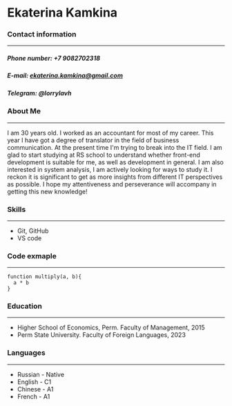 # Ekaterina Kamkina
### Contact information
---
##### Phone number: +7 9082702318
##### E-mail: ekaterina.kamkina@gmail.com
##### Telegram: @lorrylavh

### About Me
---
I am 30 years old. I worked as an accountant for most of my career. This year I have got a degree of translator in the field of business communication. At the present time I'm trying to break into the IT field. I am glad to start studying at RS school to understand whether front-end development is suitable for me, as well as development in general. I am also interested in system analysis, I am actively looking for ways to study it. I reckon it is significant to get as more insights from different IT perspectives as possible. I hope my attentiveness and perseverance will accompany in getting this new knowledge!

### Skills
---
- Git, GitHub
- VS code

### Code exmaple
---
``` 
function multiply(a, b){
  a * b
}
```
### Education
---
- Higher School of Economics, Perm. Faculty of Management, 2015
- Perm State University. Faculty of Foreign Languages, 2023

### Languages
---
- Russian - Native
- English - C1
- Chinese - A1
- French - A1